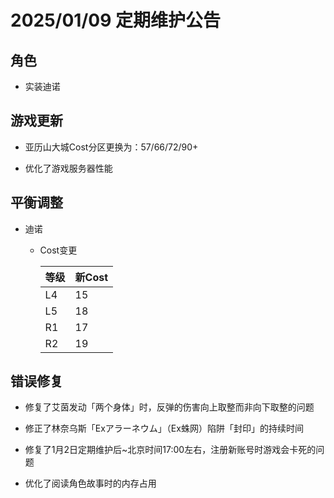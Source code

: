 # 2025/01/09 定期维护公告

## 角色

- 实装迪诺

## 游戏更新

- 亚历山大城Cost分区更换为：57/66/72/90+

- 优化了游戏服务器性能


## 平衡调整

- 迪诺

  - Cost变更

    | 等级 | 新Cost |
    | ---- | ------ |
    | L4   | 15     |
    | L5   | 18     |
    | R1   | 17     |
    | R2   | 19     |

## 错误修复

- 修复了艾茵发动「两个身体」时，反弹的伤害向上取整而非向下取整的问题

- 修正了林奈乌斯「Exアラーネウム」（Ex蛛网）陷阱「封印」的持续时间

- 修复了1月2日定期维护后~北京时间17:00左右，注册新账号时游戏会卡死的问题

- 优化了阅读角色故事时的内存占用

